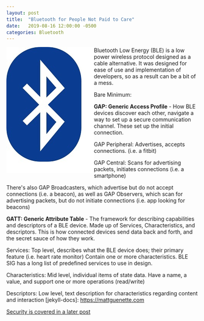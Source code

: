 ```yaml
---
layout: post
title:  "Bluetooth for People Not Paid to Care"
date:   2019-08-16 12:00:00 -0500
categories: Bluetooth
---
```

<img align="left" src="/images/blelogo.jpg">

Bluetooth Low Energy (BLE) is a low power wireless protocol designed as a cable alternative.  It was designed
for ease of use and implementation of developers, so as a result can be a bit of a mess.

Bare Minimum:

<b>GAP:  Generic Access Profile</b> - How BLE devices discover each other, navigate a way to set up a secure communication channel.  These set up the initial connection.

GAP Peripheral:  Advertises, accepts connections.  (i.e. a fitbit)

GAP Central: Scans for advertising packets, initiates connections (i.e. a smartphone)

There's also GAP Broadcasters, which advertise but do not accept connections (i.e. a beacon), as well
as GAP Observers, which scan for advertising packets, but do not initiate connections (i.e. app looking for beacons)


<b>GATT:  Generic Attribute Table</b> - The framework for describing capabilities and descriptors of a BLE device.  Made up of Services, Characteristics, and descriptors.  This is how connected devices send data back and forth, and the secret sauce of how they work.

Services:  Top level, describes what the BLE device does; their primary feature (i.e. heart rate monitor)  Contain one or more characteristics.  BLE SIG has a long list of predefined services to use in design.

Characteristics:  Mid level, individual items of state data.  Have a name, a value, and support one or more operations (read/write)

Descriptors:  Low level, text description for characteristics regarding content and interaction
[jekyll-docs]: https://mattguenette.com

[Security is covered in a later post]({{site.baseurl}}{%post})
